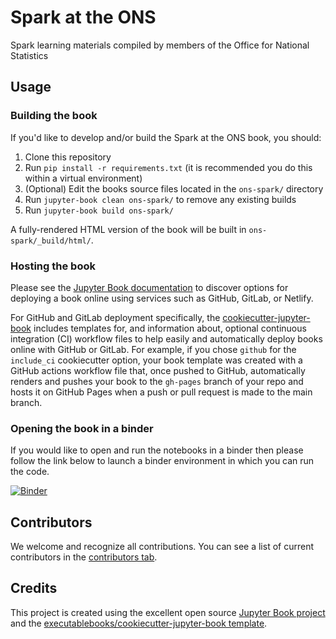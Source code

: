 # Spark at the ONS

Spark learning materials compiled by members of the Office for National Statistics

## Usage

### Building the book

If you'd like to develop and/or build the Spark at the ONS book, you should:

1. Clone this repository
2. Run `pip install -r requirements.txt` (it is recommended you do this within a virtual environment)
3. (Optional) Edit the books source files located in the `ons-spark/` directory
4. Run `jupyter-book clean ons-spark/` to remove any existing builds
5. Run `jupyter-book build ons-spark/`

A fully-rendered HTML version of the book will be built in `ons-spark/_build/html/`.

### Hosting the book

Please see the [Jupyter Book documentation](https://jupyterbook.org/publish/web.html) to discover options for deploying a book online using services such as GitHub, GitLab, or Netlify.

For GitHub and GitLab deployment specifically, the [cookiecutter-jupyter-book](https://github.com/executablebooks/cookiecutter-jupyter-book) includes templates for, and information about, optional continuous integration (CI) workflow files to help easily and automatically deploy books online with GitHub or GitLab. For example, if you chose `github` for the `include_ci` cookiecutter option, your book template was created with a GitHub actions workflow file that, once pushed to GitHub, automatically renders and pushes your book to the `gh-pages` branch of your repo and hosts it on GitHub Pages when a push or pull request is made to the main branch.

### Opening the book in a binder
If you would like to open and run the notebooks in a binder then please follow the link below to launch a binder environment in which you can run the code. 

[![Binder](https://mybinder.org/badge_logo.svg)](https://mybinder.org/v2/gh/https%3A%2F%2Fmybinder.org%2Fv2%2Fgh%2Fbest-practice-and-impact%2Fons-spark)

## Contributors

We welcome and recognize all contributions. You can see a list of current contributors in the [contributors tab](https://github.com/robertswh/ons-spark/graphs/contributors).

## Credits

This project is created using the excellent open source [Jupyter Book project](https://jupyterbook.org/) and the [executablebooks/cookiecutter-jupyter-book template](https://github.com/executablebooks/cookiecutter-jupyter-book).
